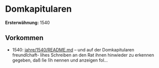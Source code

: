 # Domkapitularen

**Ersterwähnung:** 1540

## Vorkommen
- 1540: [jahre/1540/README.md](../jahre/1540/README.md) – und auf der Domkapitularen freundſchaft-
lihes Schreiben an den Rat ihnen hinwieder zu erkennen
gegeben, daß ſie ſih nennen und anzeigen fol...
